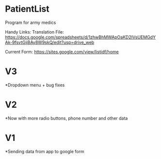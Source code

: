 # PatientList
Program for army medics 

Handy Links: 
Translation File: https://docs.google.com/spreadsheets/d/1zhwBhMWApOaKD2IVsUEMGdYAk-9fsvtGijBAy8W9skQ/edit?usp=drive_web

Current Form: https://sites.google.com/view/listidf/home

# V3
*Dropdown menu + bug fixes

# V2
*Now with more radio buttons, phone number and other data

# V1
*Sending data from app to google form


